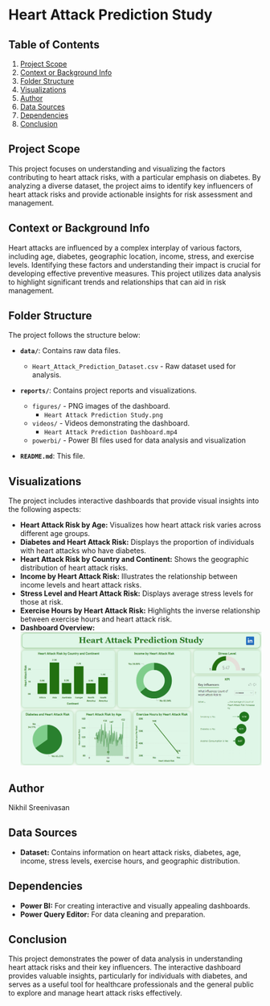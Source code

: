 # Heart Attack Prediction Study

## Table of Contents
1. [Project Scope](#project-scope)
2. [Context or Background Info](#context-or-background-info)
3. [Folder Structure](#folder-structure)
4. [Visualizations](#visualizations)
5. [Author](#author)
6. [Data Sources](#data-sources)
7. [Dependencies](#dependencies)
8. [Conclusion](#conclusion)

## Project Scope
This project focuses on understanding and visualizing the factors contributing to heart attack risks, with a particular emphasis on diabetes. By analyzing a diverse dataset, the project aims to identify key influencers of heart attack risks and provide actionable insights for risk assessment and management.

## Context or Background Info
Heart attacks are influenced by a complex interplay of various factors, including age, diabetes, geographic location, income, stress, and exercise levels. Identifying these factors and understanding their impact is crucial for developing effective preventive measures. This project utilizes data analysis to highlight significant trends and relationships that can aid in risk management.

## Folder Structure
The project follows the structure below:

- **`data/`**: Contains raw data files.
  - `Heart_Attack_Prediction_Dataset.csv` - Raw dataset used for analysis.

- **`reports/`**: Contains project reports and visualizations.
  - `figures/` - PNG images of the dashboard.
    - `Heart Attack Prediction Study.png`
  - `videos/` - Videos demonstrating the dashboard.
    - `Heart Attack Prediction Dashboard.mp4`
  - `powerbi/` - Power BI files used for data analysis and visualization

- **`README.md`**: This file.

## Visualizations
The project includes interactive dashboards that provide visual insights into the following aspects:
- **Heart Attack Risk by Age:** Visualizes how heart attack risk varies across different age groups.
- **Diabetes and Heart Attack Risk:** Displays the proportion of individuals with heart attacks who have diabetes.
- **Heart Attack Risk by Country and Continent:** Shows the geographic distribution of heart attack risks.
- **Income by Heart Attack Risk:** Illustrates the relationship between income levels and heart attack risks.
- **Stress Level and Heart Attack Risk:** Displays average stress levels for those at risk.
- **Exercise Hours by Heart Attack Risk:** Highlights the inverse relationship between exercise hours and heart attack risk.
- **Dashboard Overview:** ![Dashboard Overview](reports/figures/Heart%20Attack%20Prediction%20Study.png)

## Author
Nikhil Sreenivasan

## Data Sources
- **Dataset:** Contains information on heart attack risks, diabetes, age, income, stress levels, exercise hours, and geographic distribution.

## Dependencies
- **Power BI:** For creating interactive and visually appealing dashboards.
- **Power Query Editor:** For data cleaning and preparation.

## Conclusion
This project demonstrates the power of data analysis in understanding heart attack risks and their key influencers. The interactive dashboard provides valuable insights, particularly for individuals with diabetes, and serves as a useful tool for healthcare professionals and the general public to explore and manage heart attack risks effectively.
